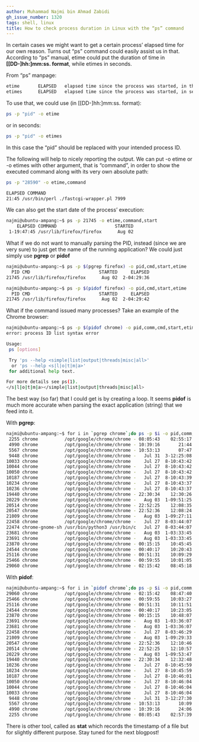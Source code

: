 ```yaml
---
author: Muhammad Najmi bin Ahmad Zabidi
gh_issue_number: 1320
tags: shell, linux
title: How to check process duration in Linux with the “ps” command
---
```


In certain cases we might want to get a certain process’ elapsed time for our own reason. Turns out “ps” command could easily assist us in that. According to “ps” manual, etime could put the duration of time in **[[DD-]hh:]mm:ss. format**, while etimes in seconds.

From “ps” manpage:

```bash
etime       ELAPSED   elapsed time since the process was started, in the form [[DD-]hh:]mm:ss.
etimes      ELAPSED   elapsed time since the process was started, in seconds.
```

To use that, we could use (in [[DD-]hh:]mm:ss. format):

```bash
ps -p "pid" -o etime
```
or in seconds:

```bash
ps -p "pid" -o etimes
```

In this case the “pid” should be replaced with your intended process ID.

The following will help to nicely reporting the output. We can put -o etime or -o etimes with other argument, that is “command”, in order to show the executed command along with its very own absolute path:

```bash
ps -p "28590" -o etime,command
```
```bash
ELAPSED COMMAND
21:45 /usr/bin/perl ./fastcgi-wrapper.pl 7999
```

We can also get the start date of the process’ execution:

```bash
najmi@ubuntu-ampang:~$ ps -p 21745 -o etime,command,start
    ELAPSED COMMAND                      STARTED
 1-19:47:45 /usr/lib/firefox/firefox      Aug 02
```

What if we do not want to manually parsing the PID, instead (since we are very sure) to just get the name of the running application? We could just simply use **pgrep** or **pidof**

```bash
najmi@ubuntu-ampang:~$ ps -p $(pgrep firefox) -o pid,cmd,start,etime
  PID CMD                          STARTED     ELAPSED
21745 /usr/lib/firefox/firefox      Aug 02  2-04:29:36
```

```bash
najmi@ubuntu-ampang:~$ ps -p $(pidof firefox) -o pid,cmd,start,etime
  PID CMD                          STARTED     ELAPSED
21745 /usr/lib/firefox/firefox      Aug 02  2-04:29:42
```

What if the command issued many processes? Take an example of the Chrome browser:

```bash
najmi@ubuntu-ampang:~$ ps -p $(pidof chrome) -o pid,comm,cmd,start,etime
error: process ID list syntax error

Usage:
 ps [options]

 Try 'ps --help <simple|list|output|threads|misc|all>'
  or 'ps --help <s|l|o|t|m|a>'
 for additional help text.

For more details see ps(1).
</s|l|o|t|m|a></simple|list|output|threads|misc|all>
```

The best way (so far) that I could get is by creating a loop. It seems **pidof** is much more accurate when parsing the exact application (string) that we feed into it.

With **pgrep**:

```bash
najmi@ubuntu-ampang:~$ for i in `pgrep chrome`;do ps -p $i -o pid,comm,cmd,start,etime|tail -n +2;done
 2255 chrome          /opt/google/chrome/chrome - 08:05:43    02:55:17
 4990 chrome          /opt/google/chrome/chrome - 10:39:16       21:44
 5567 chrome          /opt/google/chrome/chrome - 10:53:13       07:47
 9448 chrome          /opt/google/chrome/chrome -   Jul 31  3-12:25:08
10033 chrome          /opt/google/chrome/chrome     Jul 27  8-10:43:42
10044 chrome          /opt/google/chrome/chrome -   Jul 27  8-10:43:42
10050 chrome          /opt/google/chrome/chrome -   Jul 27  8-10:43:42
10187 chrome          /opt/google/chrome/chrome -   Jul 27  8-10:43:39
10234 chrome          /opt/google/chrome/chrome -   Jul 27  8-10:43:37
10236 chrome          /opt/google/chrome/chrome -   Jul 27  8-10:43:37
19440 chrome          /opt/google/chrome/chrome - 22:30:34    12:30:26
20229 chrome          /opt/google/chrome/chrome -   Aug 03  1-09:51:25
20514 chrome          /opt/google/chrome/chrome - 22:52:25    12:08:35
20547 chrome          /opt/google/chrome/chrome - 22:52:36    12:08:24
21009 chrome          /opt/google/chrome/chrome -   Aug 03  1-09:27:11
22458 chrome          /opt/google/chrome/chrome -   Jul 27  8-03:44:07
22474 chrome-gnome-sh /usr/bin/python3 /usr/bin/c   Jul 27  8-03:44:07
23681 chrome          /opt/google/chrome/chrome -   Aug 03  1-03:33:45
23691 chrome          /opt/google/chrome/chrome -   Aug 03  1-03:33:45
23870 chrome          /opt/google/chrome/chrome - 00:15:15    10:45:45
24544 chrome          /opt/google/chrome/chrome - 00:40:17    10:20:43
25116 chrome          /opt/google/chrome/chrome - 00:51:31    10:09:29
25466 chrome          /opt/google/chrome/chrome - 00:59:55    10:01:05
29060 chrome          /opt/google/chrome/chrome - 02:15:42    08:45:18
```
With **pidof**:

```bash
najmi@ubuntu-ampang:~$ for i in `pidof chrome`;do ps -p $i -o pid,comm,cmd,start,etime|tail -n +2;done
29060 chrome          /opt/google/chrome/chrome - 02:15:42    08:47:40
25466 chrome          /opt/google/chrome/chrome - 00:59:55    10:03:27
25116 chrome          /opt/google/chrome/chrome - 00:51:31    10:11:51
24544 chrome          /opt/google/chrome/chrome - 00:40:17    10:23:05
23870 chrome          /opt/google/chrome/chrome - 00:15:15    10:48:07
23691 chrome          /opt/google/chrome/chrome -   Aug 03  1-03:36:07
23681 chrome          /opt/google/chrome/chrome -   Aug 03  1-03:36:07
22458 chrome          /opt/google/chrome/chrome -   Jul 27  8-03:46:29
21009 chrome          /opt/google/chrome/chrome -   Aug 03  1-09:29:33
20547 chrome          /opt/google/chrome/chrome - 22:52:36    12:10:46
20514 chrome          /opt/google/chrome/chrome - 22:52:25    12:10:57
20229 chrome          /opt/google/chrome/chrome -   Aug 03  1-09:53:47
19440 chrome          /opt/google/chrome/chrome - 22:30:34    12:32:48
10236 chrome          /opt/google/chrome/chrome -   Jul 27  8-10:45:59
10234 chrome          /opt/google/chrome/chrome -   Jul 27  8-10:45:59
10187 chrome          /opt/google/chrome/chrome -   Jul 27  8-10:46:01
10050 chrome          /opt/google/chrome/chrome -   Jul 27  8-10:46:04
10044 chrome          /opt/google/chrome/chrome -   Jul 27  8-10:46:04
10033 chrome          /opt/google/chrome/chrome     Jul 27  8-10:46:04
 9448 chrome          /opt/google/chrome/chrome -   Jul 31  3-12:27:30
 5567 chrome          /opt/google/chrome/chrome - 10:53:13       10:09
 4990 chrome          /opt/google/chrome/chrome - 10:39:16       24:06
 2255 chrome          /opt/google/chrome/chrome - 08:05:43    02:57:39
```

There is other tool, called as **stat** which records the timestamp of a file but for slightly different purpose. Stay tuned for the next blogpost!
